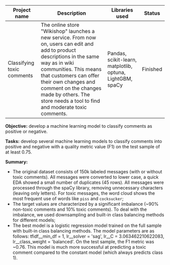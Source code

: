 | Project name              | Description   | Libraries used | Status |
| ------------------------- | ------------- | -------------- | ------ |
| Classifying toxic comments  | The online store "Wikishop" launches a new service. From now on, users can edit and add to product descriptions in the same way as in wiki communities. This means that customers can offer their own changes and comment on the changes made by others. The store needs a tool to find and moderate toxic comments. | Pandas, scikit-learn, matplotlib, optuna, LightGBM, spaCy| Finished |

**Objective:** develop a machine learning model to classify comments as positive or negative.

**Tasks:** develop several machine learning models to classify comments into positive and negative with a quality metric value (F1) on the test sample of at least 0.75.

**Summary:** 
* The original dataset consists of 150k labeled messages (with or without toxic comments). All messages were converted to lower case, a quick EDA showed a small number of duplicates (45 rows). All messages were processed through the spaCy library, removing unnecessary characters (leaving only letters). For toxic messages, the word cloud shows the most frequent use of words like `piss` and `cocksucker`;
* The target values are characterized by a significant imbalance (~90% non-toxic comments and 10% toxic comments). To deal with the imbalance, we used downsampling and built-in class balancing methods for different models;
* The best model is a logistic regression model trained on the full sample with built-in class balancing methods. The model parameters are as follows: tfidf__min_df = 1, lr__solver = 'sag', lr__C = 3.063462210622083, lr__class_weight = 'balanced'. On the test sample, the F1 metric was ~0.76. This model is much more successful at predicting a toxic comment compared to the constant model (which always predicts class 1).